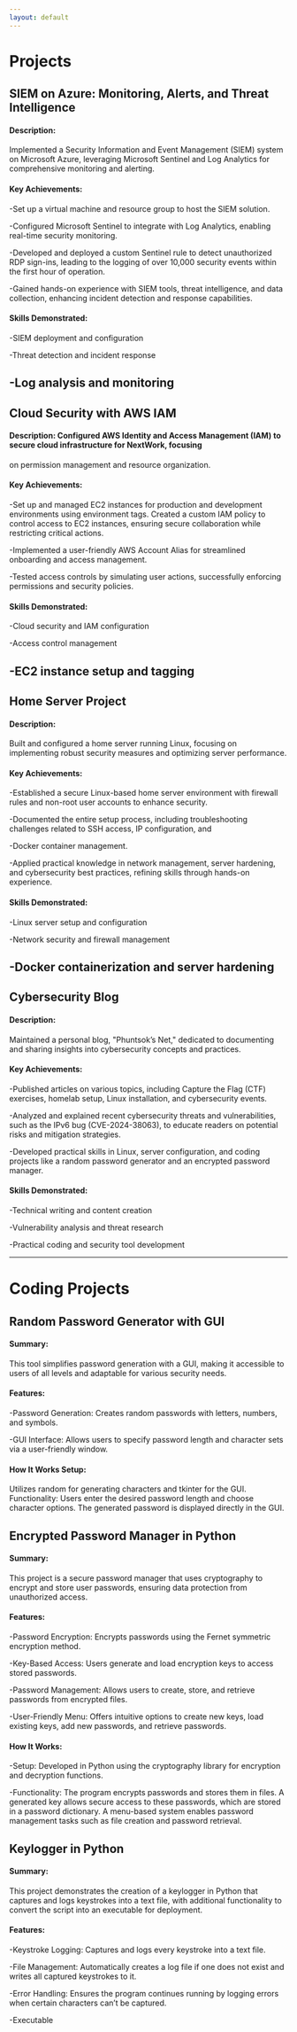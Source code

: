 ```yaml
---
layout: default
---
```


# Projects

## SIEM on Azure: Monitoring, Alerts, and Threat Intelligence 
#### Description:
Implemented a Security Information and Event Management (SIEM) system on Microsoft Azure, leveraging Microsoft Sentinel and
Log Analytics for comprehensive monitoring and alerting.


#### Key Achievements:

-Set up a virtual machine and resource group to host the SIEM solution.

-Configured Microsoft Sentinel to integrate with Log Analytics, enabling real-time security monitoring.

-Developed and deployed a custom Sentinel rule to detect unauthorized RDP sign-ins, leading to the logging of over 10,000
security events within the first hour of operation.

-Gained hands-on experience with SIEM tools, threat intelligence, and data collection, enhancing incident detection and
response capabilities.


#### Skills Demonstrated:

-SIEM deployment and configuration

-Threat detection and incident response

-Log analysis and monitoring
----------------------------------------------------------------------------------------------------------------------------

## Cloud Security with AWS IAM
#### Description: Configured AWS Identity and Access Management (IAM) to secure cloud infrastructure for NextWork, focusing 
on permission management and resource organization.


#### Key Achievements:

-Set up and managed EC2 instances for production and development environments using environment tags.
Created a custom IAM policy to control access to EC2 instances, ensuring secure collaboration while restricting critical 
actions.

-Implemented a user-friendly AWS Account Alias for streamlined onboarding and access management.

-Tested access controls by simulating user actions, successfully enforcing permissions and security policies.


#### Skills Demonstrated:

-Cloud security and IAM configuration

-Access control management

-EC2 instance setup and tagging
----------------------------------------------------------------------------------------------------------------------------
## Home Server Project
#### Description:
Built and configured a home server running Linux, focusing on implementing robust security measures and optimizing server
performance.


#### Key Achievements:

-Established a secure Linux-based home server environment with firewall rules and non-root user accounts to enhance
security.

-Documented the entire setup process, including troubleshooting challenges related to SSH access, IP configuration, and

-Docker container management.

-Applied practical knowledge in network management, server hardening, and cybersecurity best practices, refining skills 
through hands-on experience.


#### Skills Demonstrated:

-Linux server setup and configuration

-Network security and firewall management

-Docker containerization and server hardening
----------------------------------------------------------------------------------------------------------------------------

## Cybersecurity Blog
#### Description:
Maintained a personal blog, "Phuntsok’s Net," dedicated to documenting and sharing insights into cybersecurity concepts and
practices.


#### Key Achievements:

-Published articles on various topics, including Capture the Flag (CTF) exercises, homelab setup, Linux installation, and
cybersecurity events.

-Analyzed and explained recent cybersecurity threats and vulnerabilities, such as the IPv6 bug (CVE-2024-38063), to educate
readers on potential risks and mitigation strategies.

-Developed practical skills in Linux, server configuration, and coding projects like a random password generator and an
encrypted password manager.

#### Skills Demonstrated:

-Technical writing and content creation

-Vulnerability analysis and threat research

-Practical coding and security tool development

* * *

# Coding Projects

## Random Password Generator with GUI

#### Summary:

This tool simplifies password generation with a GUI, making it accessible to users of all levels and adaptable for various security needs.


#### Features:

-Password Generation: Creates random passwords with letters, numbers, and symbols. 

-GUI Interface: Allows users to specify password length and character sets via a user-friendly window. 


#### How It Works Setup: 
Utilizes random for generating characters and tkinter for the GUI. Functionality: Users enter the desired password length
and choose character options. The generated password is displayed directly in the GUI.


## Encrypted Password Manager in Python

#### Summary:

This project is a secure password manager that uses cryptography to encrypt and store user passwords, ensuring data protection from unauthorized access.

#### Features:

-Password Encryption: Encrypts passwords using the Fernet symmetric encryption method.

-Key-Based Access: Users generate and load encryption keys to access stored passwords.

-Password Management: Allows users to create, store, and retrieve passwords from encrypted files.

-User-Friendly Menu: Offers intuitive options to create new keys, load existing keys, add new passwords, and retrieve
passwords.

#### How It Works:

-Setup: Developed in Python using the cryptography library for encryption and decryption functions.

-Functionality: The program encrypts passwords and stores them in files. A generated key allows secure access to these
passwords, which are stored in a password dictionary. A menu-based system enables password management tasks such as file
creation and password retrieval.

## Keylogger in Python

#### Summary:

This project demonstrates the creation of a keylogger in Python that captures and logs keystrokes into a text file, with
additional functionality to convert the script into an executable for deployment.

#### Features:

-Keystroke Logging: Captures and logs every keystroke into a text file.

-File Management: Automatically creates a log file if one does not exist and writes all captured keystrokes to it.

-Error Handling: Ensures the program continues running by logging errors when certain characters can’t be captured.

-Executable
